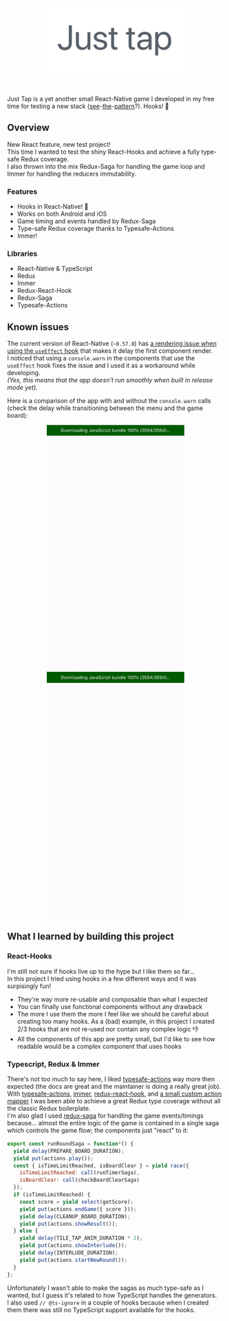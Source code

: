 <p align="center">
<img src="./.github/title.png" width="320"></img>
</p>
&nbsp;  
&nbsp;

Just Tap is a yet another small React-Native game I developed in my free time for testing a new stack ([see](https://github.com/mmazzarolo/tap-the-number)-[the](https://github.com/mmazzarolo/trees-and-tents-sample)-[pattern](https://github.com/mmazzarolo/which-one)?).
Hooks! 🎣

## Overview

New React feature, new test project!  
This time I wanted to test the shiny React-Hooks and achieve a fully type-safe Redux coverage.  
I also thrown into the mix Redux-Saga for handling the game loop and Immer for handling the reducers immutability.

### Features

- Hooks in React-Native! 🎣
- Works on both Android and iOS
- Game timing and events handled by Redux-Saga
- Type-safe Redux coverage thanks to Typesafe-Actions
- Immer!

### Libraries

- React-Native & TypeScript
- Redux
- Immer
- Redux-React-Hook
- Redux-Saga
- Typesafe-Actions

## Known issues

The current version of React-Native (`~0.57.0`) has [a rendering issue when using the `useEffect` hook](https://github.com/facebook/react-native/issues/21967#issuecomment-437118881) that makes it delay the first component render.  
I noticed that using a `console.warn` in the components that use the `useEffect` hook fixes the issue and I used it as a workaround while developing.  
_(Yes, this means that the app doesn't run smoothly when built in release mode yet)._

Here is a comparison of the app with and without the `console.warn` calls (check the delay while transitioning between the menu and the game board):

<p align="center">
<img src="./.github/with-warn.gif" width="320"></img>
<img src="./.github/without-warn.gif" width="320"></img>
</p>

## What I learned by building this project

### React-Hooks

I'm still not sure if hooks live up to the hype but I like them so far...  
In this project I tried using hooks in a few different ways and it was surpisingly fun!

- They're way more re-usable and composable than what I expected
- You can finally use functional components without any drawback
- The more I use them the more I feel like we should be careful about creating too many hooks. As a (bad) example, in this project I created 2/3 hooks that are not re-used nor contain any complex logic 👎
- All the components of this app are pretty small, but I'd like to see how readable would be a complex component that uses hooks

### Typescript, Redux & Immer

There's not too much to say here, I liked [typesafe-actions](https://github.com/piotrwitek/typesafe-actions) way more then expected (the docs are great and the maintainer is doing a really great job).  
With [typesafe-actions](https://github.com/piotrwitek/typesafe-actions), [immer](https://github.com/mweststrate/immer), [redux-react-hook](), and [a small custom action mapper](./src/utils/useMappedActions.ts) I was been able to achieve a great Redux type coverage without all the classic Redux boilerplate.  
I'm also glad I used [redux-saga](https://github.com/redux-saga/redux-saga) for handling the game events/timings because... almost the entire logic of the game is contained in a single saga which controls the game flow; the components just "react" to it:

```javascript
export const runRoundSaga = function*() {
  yield delay(PREPARE_BOARD_DURATION);
  yield put(actions.play());
  const { isTimeLimitReached, isBoardClear } = yield race({
    isTimeLimitReached: call(runTimerSaga),
    isBoardClear: call(checkBoardClearSaga)
  });
  if (isTimeLimitReached) {
    const score = yield select(getScore);
    yield put(actions.endGame({ score }));
    yield delay(CLEANUP_BOARD_DURATION);
    yield put(actions.showResult());
  } else {
    yield delay(TILE_TAP_ANIM_DURATION * 2);
    yield put(actions.showInterlude());
    yield delay(INTERLUDE_DURATION);
    yield put(actions.startNewRound());
  }
};
```

Unfortunately I wasn't able to make the sagas as much type-safe as I wanted, but I guess it's related to how TypeScript handles the generators.  
I also used `// @ts-ignore` in a couple of hooks because when I created them there was still no TypeScript support available for the hooks.
